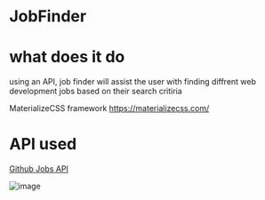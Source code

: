 # JobFinder
# what does it do
using an API, job finder will assist the user with finding diffrent web development jobs based on their search critiria

MaterializeCSS framework https://materializecss.com/

# API used
<a href= "https://cors-anywhere.herokuapp.com/https://jobs.github.com/positions.json?" > Github Jobs API </a>

![image](https://user-images.githubusercontent.com/67080837/91380279-77ad7f80-e7d9-11ea-8261-26a2692e1e8c.png)

